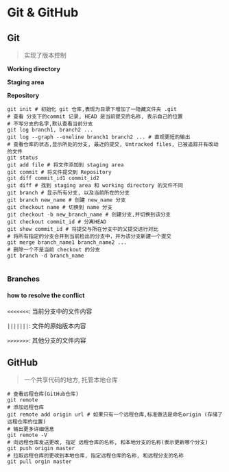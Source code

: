 # Git & GitHub



## Git

> 实现了版本控制

**Working directory**

**Staging area**

**Repository**

```shell
git init # 初始化 git 仓库,表现为目录下增加了一隐藏文件夹 .git
# 查看 分支下的commit 记录, HEAD 是当前提交的名称, 表示自己的位置
# 不写分支的名字,默认查看当前分支
git log branch1, branch2 ... 
git log --graph --oneline branch1 branch2 ... # 直观更短的输出
# 查看仓库的状态,显示所处的分支, 最近的提交, Untracked files, 已被追踪并有改动的文件
git status 
git add file # 将文件添加到 staging area
git commit # 将文件提交到 Repository
git diff commit_id1 commit_id2
git diff # 找到 staging area 和 working directory 的文件不同
git branch # 显示所有分支, 以及当前所在的分支
git branch new_name # 创建 new_name 分支
git checkout name # 切换到 name 分支 
git checkout -b new_branch_name # 创建分支,并切换到该分支
git checkout commit_id # 分离HEAD
git show commit_id # 将提交与所在分支中的父提交进行对比
# 将所有指定的分支合并到当前检出的分支中，并为该分支新建一个提交
git merge branch_name1 branch_name2 ... 
# 删除一个不是当前 checkout 的分支
git branch -d branch_name


```



### Branches

#### how to resolve the conflict

`<<<<<<<`: 当前分支中的文件内容

`|||||||`: 文件的原始版本内容

`>>>>>>>`: 其他分支的文件内容



## GitHub

> 一个共享代码的地方, 托管本地仓库

```shell
# 查看远程仓库(GitHub仓库)
git remote
# 添加远程仓库
git remote add origin url # 如果只有一个远程仓库,标准做法是命名origin (存储了远程仓库的位置)
# 输出更多详细信息
git remote -V
# 向远程仓库发送更改, 指定 远程仓库的名称, 和本地分支的名称(表示更新哪个分支)
git push origin master
# 拉取远程仓库的更改到本地仓库, 指定远程仓库的名称, 和远程分支的名称
git pull orgin master
```

